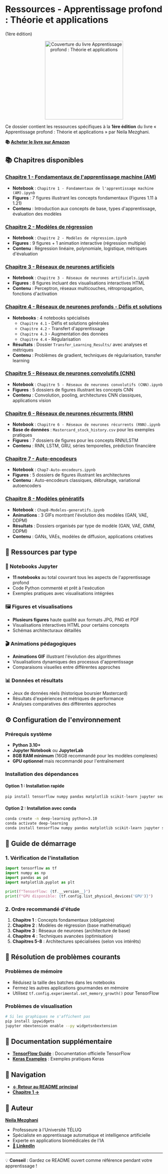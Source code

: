 
# Ressources - Apprentissage profond : Théorie et applications 
(1ère édition)

<div align="center">
<img src="https://m.media-amazon.com/images/I/71n2PGSn-ML._SL1303_.jpg" alt="Couverture du livre Apprentissage profond : Théorie et applications" width="250">
</div>

Ce dossier contient les ressources spécifiques à la **1ère édition** du livre « Apprentissage profond : Théorie et applications » par Neila Mezghani.

**📚 <a href="https://www.amazon.ca/Apprentissage-profond-Prof-Neila-Mezghani/dp/B0FFBBFNNR/" target="_blank">Acheter le livre sur Amazon</a>**

## 📚 Chapitres disponibles

### [Chapitre 1 - Fondamentaux de l'apprentissage machine (AM)](./Chapitre%201%20-%20Fondamentaux%20de%20l'apprentissage%20machine%20(AM)/)
- **Notebook** : `Chapitre 1 - Fondamentaux de l'apprentissage machine (AM).ipynb`
- **Figures** : 7 figures illustrant les concepts fondamentaux (Figures 1.11 à 1.21)
- **Contenu** : Introduction aux concepts de base, types d'apprentissage, évaluation des modèles

### [Chapitre 2 - Modèles de régression](./Chapitre%202%20-%20Modèles%20de%20régression/)
- **Notebook** : `Chapitre 2 - Modèles de régression.ipynb`
- **Figures** : 9 figures + 1 animation interactive (régression multiple)
- **Contenu** : Régression linéaire, polynomiale, logistique, métriques d'évaluation

### [Chapitre 3 - Réseaux de neurones artificiels](./Chapitre%203%20-%20Réseaux%20de%20neurones%20artificiels/)
- **Notebook** : `Chapitre 3 - Réseaux de neurones artificiels.ipynb`
- **Figures** : 8 figures incluant des visualisations interactives HTML
- **Contenu** : Perceptron, réseaux multicouches, rétropropagation, fonctions d'activation

### [Chapitre 4 - Réseaux de neurones profonds - Défis et solutions](./Chapitre%204%20-%20Réseaux%20de%20neurones%20profonds%20-%20Défis%20et%20solutions/)
- **Notebooks** : 4 notebooks spécialisés
  - `Chapitre 4.1` - Défis et solutions générales
  - `Chapitre 4.2` - Transfert d'apprentissage
  - `Chapitre 4.3` - Augmentation des données
  - `Chapitre 4.4` - Régularisation
- **Résultats** : Dossier `Transfer_Learning_Results/` avec analyses et métriques
- **Contenu** : Problèmes de gradient, techniques de régularisation, transfer learning

### [Chapitre 5 - Réseaux de neurones convolutifs (CNN)](./Chapitre%205%20-%20Réseaux%20de%20neurones%20convolutifs%20(CNN)/)
- **Notebook** : `Chapitre 5 - Réseaux de neurones convolutifs (CNN).ipynb`
- **Figures** : 5 dossiers de figures illustrant les concepts CNN
- **Contenu** : Convolution, pooling, architectures CNN classiques, applications vision

### [Chapitre 6 - Réseaux de neurones récurrents (RNN)](./Chapitre%206%20-%20Réseaux%20de%20neurones%20récurrents%20(RNN)/)
- **Notebook** : `Chapitre 6 - Réseaux de neurones récurrents (RNN).ipynb`
- **Base de données** : `Mastercard_stock_history.csv` pour les exemples pratiques
- **Figures** : 7 dossiers de figures pour les concepts RNN/LSTM
- **Contenu** : RNN, LSTM, GRU, séries temporelles, prédiction financière

### [Chapitre 7 - Auto-encodeurs](./Chapitre%207%20-%20Auto-encodeurs/)
- **Notebook** : `Chap7-Auto-encodeurs.ipynb`
- **Figures** : 5 dossiers de figures illustrant les architectures
- **Contenu** : Auto-encodeurs classiques, débruitage, variational autoencoders

### [Chapitre 8 - Modèles génératifs](./Chapitre%208%20-%20Modèle-Generatif/)
- **Notebook** : `Chap8-Modeles-generatifs.ipynb`
- **Animations** : 3 GIFs montrant l'évolution des modèles (GAN, VAE, DDPM)
- **Résultats** : Dossiers organisés par type de modèle (GAN, VAE, GMM, DDPM)
- **Contenu** : GANs, VAEs, modèles de diffusion, applications créatives

## 🎯 Ressources par type

### 📓 Notebooks Jupyter
- **11 notebooks** au total couvrant tous les aspects de l'apprentissage profond
- Code Python commenté et prêt à l'exécution
- Exemples pratiques avec visualisations intégrées

### 🖼️ Figures et visualisations
- **Plusieurs figures** haute qualité aux formats JPG, PNG et PDF
- Visualisations interactives HTML pour certains concepts
- Schémas architecturaux détaillés

### 🎬 Animations pédagogiques
- **Animations GIF** illustrant l'évolution des algorithmes
- Visualisations dynamiques des processus d'apprentissage
- Comparaisons visuelles entre différentes approches

### 📊 Données et résultats
- Jeux de données réels (historique boursier Mastercard)
- Résultats d'expériences et métriques de performance
- Analyses comparatives des différentes approches

## ⚙️ Configuration de l'environnement

### Prérequis système
- **Python 3.10+**
- **Jupyter Notebook** ou **JupyterLab**
- **8GB RAM minimum** (16GB recommandé pour les modèles complexes)
- **GPU optionnel** mais recommandé pour l'entraînement

### Installation des dépendances

#### Option 1 : Installation rapide
```bash
pip install tensorflow numpy pandas matplotlib scikit-learn jupyter seaborn plotly opencv-python
```

#### Option 2 : Installation avec conda
```bash
conda create -n deep-learning python=3.10
conda activate deep-learning
conda install tensorflow numpy pandas matplotlib scikit-learn jupyter seaborn plotly opencv
```

## 🚀 Guide de démarrage

### 1. Vérification de l'installation
```python
import tensorflow as tf
import numpy as np
import pandas as pd
import matplotlib.pyplot as plt

print(f"TensorFlow: {tf.__version__}")
print(f"GPU disponible: {tf.config.list_physical_devices('GPU')}")
```

### 2. Ordre recommandé d'étude
1. **Chapitre 1** : Concepts fondamentaux (obligatoire)
2. **Chapitre 2** : Modèles de régression (base mathématique)
3. **Chapitre 3** : Réseaux de neurones (architecture de base)
4. **Chapitre 4** : Techniques avancées (optimisation)
5. **Chapitres 5-8** : Architectures spécialisées (selon vos intérêts)

## 🔧 Résolution de problèmes courants

### Problèmes de mémoire
- Réduisez la taille des batches dans les notebooks
- Fermez les autres applications gourmandes en mémoire
- Utilisez `tf.config.experimental.set_memory_growth()` pour TensorFlow

### Problèmes de visualisation
```bash
# Si les graphiques ne s'affichent pas
pip install ipywidgets
jupyter nbextension enable --py widgetsnbextension
```

## 📖 Documentation supplémentaire

- **[TensorFlow Guide](https://www.tensorflow.org/guide)** : Documentation officielle TensorFlow
- **[Keras Examples](https://keras.io/examples/)** : Exemples pratiques Keras

## 🔗 Navigation

- **[← Retour au README principal](../README.md)**
- **[Chapitre 1 →](./Chapitre%201%20-%20Fondamentaux%20de%20l'apprentissage%20machine%20(AM)/)**

## 📌 Auteur

**<a href="https://www.teluq.ca/siteweb/univ/en/nmezghan.html" target="_blank">Neila Mezghani</a>**
- Professeure à l'Université TÉLUQ
- Spécialiste en apprentissage automatique et intelligence artificielle
- Experte en applications biomédicales de l'IA
- **<a href="https://ca.linkedin.com/in/neila-mezghani" target="_blank">💼 LinkedIn</a>**

---

💡 **Conseil** : Gardez ce README ouvert comme référence pendant votre apprentissage !
